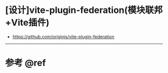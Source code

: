 # [设计]vite-plugin-federation(模块联邦+Vite插件)

- https://github.com/originjs/vite-plugin-federation

---

# 参考 @ref


